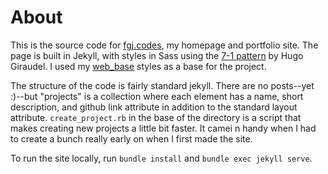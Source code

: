 # About

This is the source code for [fgj.codes](https://fgj.codes), my homepage and portfolio site. The page is built in Jekyll, with styles in Sass using the [7-1 pattern](https://sass-guidelin.es/#architecture) by Hugo Giraudel. I used my [web_base](https://github.com/jemisonf/web_base) styles as a base for the project.

The structure of the code is fairly standard jekyll. There are no posts--yet :)--but "projects" is a collection where each element has a name, short description, and github link attribute in addition to the standard layout attribute. `create_project.rb` in the base of the directory is a script that makes creating new projects a little bit faster. It camei n handy when I had to create a bunch really early on when I first made the site.

To run the site locally, run `bundle install` and `bundle exec jekyll serve`.
